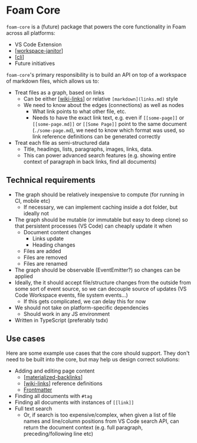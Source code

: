 # Foam Core

`foam-core` is a (future) package that powers the core functionality in Foam across all platforms:

- VS Code Extension
- [[workspace-janitor]]
- [[cli]]
- Future initiatives

`foam-core`'s primary responsibility is to build an API on top of a workspace of markdown files, which allows us to:

- Treat files as a graph, based on links
  - Can be either [[wiki-links]] or relative `[markdown](links.md)` style
  - We need to know about the edges (connections) as well as nodes
    - What link points to what other file, etc.
    - Needs to have the exact link text, e.g. even if `[[some-page]]` or `[[some-page.md]]` or `[[Some Page]]` point to the same document (`./some-page.md`), we need to know which format was used, so link reference definitions can be generated correctly
- Treat each file as semi-structured data
  - Title, headings, lists, paragraphs, images, links, data.
  - This can power advanced search features (e.g. showing entire context of paragraph in back links, find all documents)


## Technical requirements

- The graph should be relatively inexpensive to compute (for running in CI, mobile etc)
  - If necessary, we can implement caching inside a dot folder, but ideally not
- The graph should be mutable (or immutable but easy to deep clone) so that persistent processes (VS Code) can cheaply update it when
  - Document content changes
    - Links update
    - Heading changes
  - Files are added
  - Files are removed
  - Files are renamed
- The graph should be observable (EventEmitter?) so changes can be applied
- Ideally, the it should accept file/structure changes from the outside from some sort of event source, so we can decouple source of updates (VS Code Workspace events, file system events...)
  - If this gets complicated, we can delay this for now
- We should not take on platform-specific dependencies
  - Should work in any JS environment
- Written in TypeScript (preferably tsdx)

## Use cases

Here are some example use cases that the core should support. They don't need to be built into the core, but may help us design correct solutions:

- Adding and editing page content
  - [[materialized-backlinks]]
  - [[wiki-links]] reference definitions
  - [Frontmatter](https://jekyllrb.com/docs/front-matter/)
- Finding all documents with `#tag`
- Finding all documents with instances of `[[link]]`
- Full text search
  - Or, if search is too expensive/complex, when given a list of file names and line/column positions from VS Code search API, can return the document context (e.g. full paragraph, preceding/following line etc)




[//begin]: # "Autogenerated link references for markdown compatibility"
[workspace-janitor]: workspace-janitor "Workspace Janitor"
[cli]: cli "Command Line Interface"
[wiki-links]: wiki-links "Wiki Links"
[materialized-backlinks]: materialized-backlinks "Materialized Backlinks (stub)"
[//end]: # "Autogenerated link references"